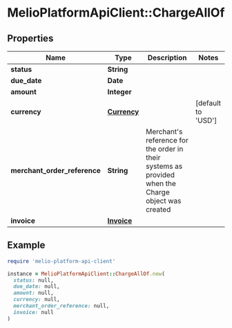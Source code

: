 # MelioPlatformApiClient::ChargeAllOf

## Properties

| Name | Type | Description | Notes |
| ---- | ---- | ----------- | ----- |
| **status** | **String** |  |  |
| **due_date** | **Date** |  |  |
| **amount** | **Integer** |  |  |
| **currency** | [**Currency**](Currency.md) |  | [default to &#39;USD&#39;] |
| **merchant_order_reference** | **String** | Merchant&#39;s reference for the order in their systems as provided when the Charge object was created |  |
| **invoice** | [**Invoice**](Invoice.md) |  |  |

## Example

```ruby
require 'melio-platform-api-client'

instance = MelioPlatformApiClient::ChargeAllOf.new(
  status: null,
  due_date: null,
  amount: null,
  currency: null,
  merchant_order_reference: null,
  invoice: null
)
```

